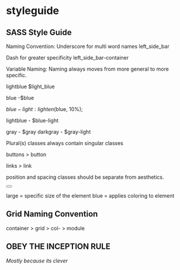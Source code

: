 styleguide
==========

<h2>SASS Style Guide</h2>

Naming Convention:
Underscore for multi word names left_side_bar

Dash for greater specificity left_side_bar-container

Variable Naming:
Naming always moves from more general to more specific.

lightblue $light_blue

blue -$blue

$blue-light: lighten($blue, 10%);

lightblue - $blue-light

gray - $gray
darkgray - $gray-light

Plural(s) classes always contain singular classes

buttons > button

links > link

position and spacing classes should be separate from aesthetics.

<button class="large blue"></button>

large = specific size of the element
blue = applies coloring to element


<h2>Grid Naming Convention</h2>
container > grid > col- > module


<h2>OBEY THE INCEPTION RULE</h2>
<em>Mostly because its clever</em>
